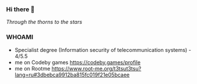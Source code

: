 ### Hi there 👋
<i> Through the thorns to the stars </i>

### WHOAMI
- Specialist degree (Information security of telecommunication systems) - 4/5.5
- me on Codeby games https://codeby.games/profile
- me on Rootme https://www.root-me.org/t3tsut3tsu?lang=ru#3dbebca9912ba815fc019f21e05bcaee
  
<!--
**t3tsut3tsu/t3tsut3tsu** is a ✨ _special_ ✨ repository because its `README.md` (this file) appears on your GitHub profile.

Here are some ideas to get you started:

- 🔭 I’m currently working on ...
- 🌱 I’m currently learning ...
- 👯 I’m looking to collaborate on ...
- 🤔 I’m looking for help with ...
- 💬 Ask me about ...
- 📫 How to reach me: ...
- 😄 Pronouns: ...
- ⚡ Fun fact: ...
-->
